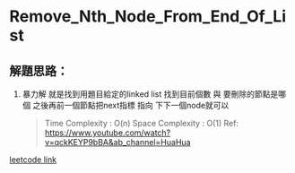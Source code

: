 # Remove_Nth_Node_From_End_Of_List


## 解題思路：

1. 暴力解
    就是找到用題目給定的linked list 找到目前個數 與 要刪除的節點是哪個
    之後再前一個節點把next指標 指向 下下一個node就可以
    > Time Complexity : O(n)
    > Space Complexity : O(1)
Ref: https://www.youtube.com/watch?v=qckKEYP9bBA&ab_channel=HuaHua
    

[leetcode link](https://leetcode.com/problems/merge-two-sorted-lists/description/)